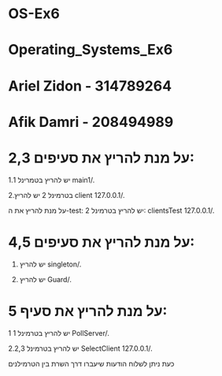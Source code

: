 # OS-Ex6
# Operating_Systems_Ex6
# Ariel Zidon - 314789264
# Afik Damri - 208494989


# על מנת להריץ את סעיפים 2,3:
1.יש להריץ בטמרינל 1 main1/.

2.בטרמינל 2 יש להריץ client 127.0.0.1/.

על מנת להריץ את ה-test:
יש להריץ בטרמינל 2: clientsTest 127.0.0.1/.

# על מנת להריץ את סעיפים 4,5:
1. יש להריץ singleton/.

2. יש להריץ Guard/.

# על מנת להריץ את סעיף 5:
1 יש להריץ בטרמינל 1 PollServer/.

2.יש להריץ בטרמינל 2,3 SelectClient 127.0.0.1/.

כעת ניתן לשלוח הודעות שיעברו דרך השרת בין הטרמילנים
